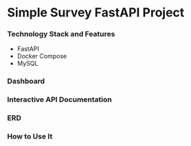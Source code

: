# Simple Survey FastAPI Project

### Technology Stack and Features
- FastAPI
- Docker Compose
- MySQL

### Dashboard

### Interactive API Documentation

### ERD

### How to Use It
